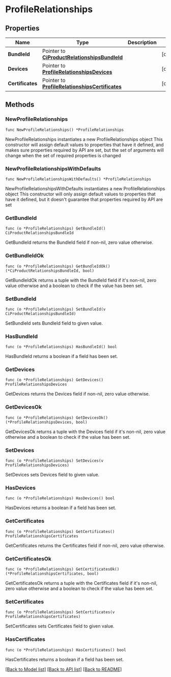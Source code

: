 # ProfileRelationships

## Properties

Name | Type | Description | Notes
------------ | ------------- | ------------- | -------------
**BundleId** | Pointer to [**CiProductRelationshipsBundleId**](CiProductRelationshipsBundleId.md) |  | [optional] 
**Devices** | Pointer to [**ProfileRelationshipsDevices**](ProfileRelationshipsDevices.md) |  | [optional] 
**Certificates** | Pointer to [**ProfileRelationshipsCertificates**](ProfileRelationshipsCertificates.md) |  | [optional] 

## Methods

### NewProfileRelationships

`func NewProfileRelationships() *ProfileRelationships`

NewProfileRelationships instantiates a new ProfileRelationships object
This constructor will assign default values to properties that have it defined,
and makes sure properties required by API are set, but the set of arguments
will change when the set of required properties is changed

### NewProfileRelationshipsWithDefaults

`func NewProfileRelationshipsWithDefaults() *ProfileRelationships`

NewProfileRelationshipsWithDefaults instantiates a new ProfileRelationships object
This constructor will only assign default values to properties that have it defined,
but it doesn't guarantee that properties required by API are set

### GetBundleId

`func (o *ProfileRelationships) GetBundleId() CiProductRelationshipsBundleId`

GetBundleId returns the BundleId field if non-nil, zero value otherwise.

### GetBundleIdOk

`func (o *ProfileRelationships) GetBundleIdOk() (*CiProductRelationshipsBundleId, bool)`

GetBundleIdOk returns a tuple with the BundleId field if it's non-nil, zero value otherwise
and a boolean to check if the value has been set.

### SetBundleId

`func (o *ProfileRelationships) SetBundleId(v CiProductRelationshipsBundleId)`

SetBundleId sets BundleId field to given value.

### HasBundleId

`func (o *ProfileRelationships) HasBundleId() bool`

HasBundleId returns a boolean if a field has been set.

### GetDevices

`func (o *ProfileRelationships) GetDevices() ProfileRelationshipsDevices`

GetDevices returns the Devices field if non-nil, zero value otherwise.

### GetDevicesOk

`func (o *ProfileRelationships) GetDevicesOk() (*ProfileRelationshipsDevices, bool)`

GetDevicesOk returns a tuple with the Devices field if it's non-nil, zero value otherwise
and a boolean to check if the value has been set.

### SetDevices

`func (o *ProfileRelationships) SetDevices(v ProfileRelationshipsDevices)`

SetDevices sets Devices field to given value.

### HasDevices

`func (o *ProfileRelationships) HasDevices() bool`

HasDevices returns a boolean if a field has been set.

### GetCertificates

`func (o *ProfileRelationships) GetCertificates() ProfileRelationshipsCertificates`

GetCertificates returns the Certificates field if non-nil, zero value otherwise.

### GetCertificatesOk

`func (o *ProfileRelationships) GetCertificatesOk() (*ProfileRelationshipsCertificates, bool)`

GetCertificatesOk returns a tuple with the Certificates field if it's non-nil, zero value otherwise
and a boolean to check if the value has been set.

### SetCertificates

`func (o *ProfileRelationships) SetCertificates(v ProfileRelationshipsCertificates)`

SetCertificates sets Certificates field to given value.

### HasCertificates

`func (o *ProfileRelationships) HasCertificates() bool`

HasCertificates returns a boolean if a field has been set.


[[Back to Model list]](../README.md#documentation-for-models) [[Back to API list]](../README.md#documentation-for-api-endpoints) [[Back to README]](../README.md)


